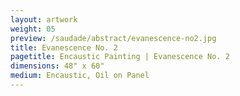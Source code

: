 ```yaml
---
layout: artwork
weight: 05
preview: /saudade/abstract/evanescence-no2.jpg
title: Evanescence No. 2
pagetitle: Encaustic Painting | Evanescence No. 2
dimensions: 48" x 60"
medium: Encaustic, Oil on Panel
---
```

